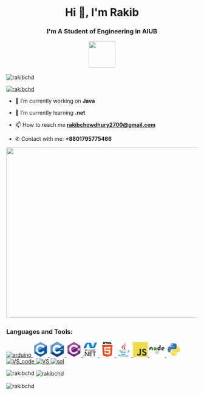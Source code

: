 
<h1 align="center">Hi 👋, I'm Rakib</h1>
<h3 align="center">I'm A Student of Engineering in AIUB</h3>

<p align="center"> <a href="https://www.aiub.edu" target="_blank" rel="noreferrer"> <img src="https://upload.wikimedia.org/wikipedia/en/thumb/8/8c/American_International_University-Bangladesh_Monogram.svg/800px-American_International_University-Bangladesh_Monogram.svg.png" width="70" height="70" /> </a> </p>

<p align="left"> <img src="https://komarev.com/ghpvc/?username=rakibchd&label=Profile%20views&color=0e75b6&style=flat" alt="rakibchd" /> </p>

<p align="left"> <a href="https://github.com//?username=rakibchd/github-profile-trophy"><img src="https://github-profile-trophy.vercel.app/?username=rakibchd" alt="rakibchd" /></a> </p>

- 🔭 I’m currently working on **Java**

- 🌱 I’m currently learning **.net**

- 📫 How to reach me **rakibchowdhury2700@gmail.com**
- ✆  Contact with me: **+8801795775466**

<p align="left"> <img src="https://news.yale.edu/sites/default/files/styles/featured_media/public/ynews-student-chatgpt.jpg?itok=ko-lVivK&c=a75e254fe1da31f2732f6b0d7bce1413" width="900" height="450" /></p>
<h3 align="left">Languages and Tools:</h3>
<p align="left">
  <a href="https://www.arduino.cc/" target="_blank" rel="noreferrer"> <img src="https://cdn.worldvectorlogo.com/logos/arduino-1.svg" alt="arduino" width="40" height="40"/> </a>
  <a href="https://www.cprogramming.com/" target="_blank" rel="noreferrer"> <img src="https://raw.githubusercontent.com/devicons/devicon/master/icons/c/c-original.svg" alt="c" width="40" height="40"/> </a>
  <a href="https://www.w3schools.com/cpp/" target="_blank" rel="noreferrer"> <img src="https://raw.githubusercontent.com/devicons/devicon/master/icons/cplusplus/cplusplus-original.svg" alt="cplusplus" width="40" height="40"/> </a> 
  <a href="https://www.w3schools.com/cs/" target="_blank" rel="noreferrer"> <img src="https://raw.githubusercontent.com/devicons/devicon/master/icons/csharp/csharp-original.svg" alt="csharp" width="40" height="40"/> </a> <a href="https://dotnet.microsoft.com/" target="_blank" rel="noreferrer"> <img src="https://raw.githubusercontent.com/devicons/devicon/master/icons/dot-net/dot-net-original-wordmark.svg" alt="dotnet" width="40" height="40"/> </a>
  <a href="https://www.w3.org/html/" target="_blank" rel="noreferrer"> <img src="https://raw.githubusercontent.com/devicons/devicon/master/icons/html5/html5-original-wordmark.svg" alt="html5" width="40" height="40"/> </a>
  <a href="https://www.java.com" target="_blank" rel="noreferrer"> <img src="https://raw.githubusercontent.com/devicons/devicon/master/icons/java/java-original.svg" alt="java" width="40" height="40"/> </a>
  <a href="https://developer.mozilla.org/en-US/docs/Web/JavaScript" target="_blank" rel="noreferrer"> <img src="https://raw.githubusercontent.com/devicons/devicon/master/icons/javascript/javascript-original.svg" alt="javascript" width="40" height="40"/> </a>
  <a href="https://nodejs.org" target="_blank" rel="noreferrer"> <img src="https://raw.githubusercontent.com/devicons/devicon/master/icons/nodejs/nodejs-original-wordmark.svg" alt="nodejs" width="40" height="40"/> </a>
  <a href="https://www.python.org" target="_blank" rel="noreferrer"> <img src="https://raw.githubusercontent.com/devicons/devicon/master/icons/python/python-original.svg" alt="python" width="40" height="40"/> </a>
    <a href="https://visualstudio.microsoft.com/" target="_blank" rel="noreferrer"> <img src="https://iconape.com/wp-content/files/ie/112455/svg/visual-studio-code-1.svg" alt="VS_code" width="40" height="40"/> </a>
   <a href="https://visualstudio.microsoft.com/" target="_blank" rel="noreferrer"> <img src="https://upload.wikimedia.org/wikipedia/commons/thumb/5/59/Visual_Studio_Icon_2019.svg/2060px-Visual_Studio_Icon_2019.svg.png" alt="VS" width="40" height="40"/> </a>
  <a href="https://www.microsoft.com/en-us/sql-server/sql-server-downloads" target="_blank" rel="noreferrer"> <img src="https://pbs.twimg.com/profile_images/1197542581196009472/MnSiG4QY_400x400.jpg" alt="sql" width="45" height="45"/> </a>
</p>

<p><img align="left" src="https://github-readme-stats.vercel.app/api/top-langs?username=rakibchd&show_icons=true&bg_color=e4e2e2&locale=en&layout=compact" alt="rakibchd" /></p>

<p>&nbsp;<img align="center" src="https://github-readme-stats.vercel.app/api?username=rakibchd&show_icons=true&bg_color=e4e2e2&locale=en" alt="rakibchd" /></p>

<p><img align="center" src="https://github-readme-streak-stats.herokuapp.com/?user=rakibchd&theme=prussian" alt="rakibchd" /></p>
